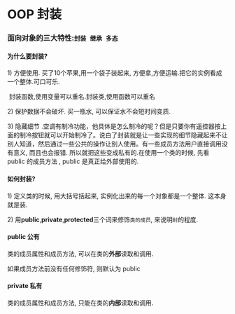 # OOP 封装

### 面向对象的三大特性:`封装 继承 多态`

#### 为什么要封装?

1\) 方便使用. 买了10个苹果,用一个袋子装起来, 方便拿,方便运输.把它的实例看成一个整体.可口可乐.

​ 封装函数,使用变量可以重名.封装类,使用函数可以重名

2\) 保护数据不会破坏. 买一瓶水, 可以保证水不会短时间变质.

3\) 隐藏细节 .空调有制冷功能，他具体是怎么制冷的呢？但是只要你有遥控器按上面的制冷按钮就可以开始制冷了。说白了封装就是让一些实现的细节隐藏起来不让别人知道，然后通过一些公共的操作让别人使用。有一些成员方法用户直接调用没有意义, 而且也会报错. 所以就把这些变成私有的.在使用一个类的时候, 先看 public 的成员方法 , public 是真正给外部使用的.

#### 如何封装?

1\) 定义类的时候, 用大括号括起来, 实例化出来的每一个对象都是一个整体. 这本身就是装.

2\) 用**public**,**private**,**protected**三个词来修饰`类的成员`, 来说明`封`的程度.

#### public 公有

类的成员属性和成员方法, 可以在类的**外部**读取和调用.

如果成员方法前没有任何修饰符, 则默认为 public

#### private 私有

类的成员属性和成员方法, 只能在类的**内部**读取和调用.


